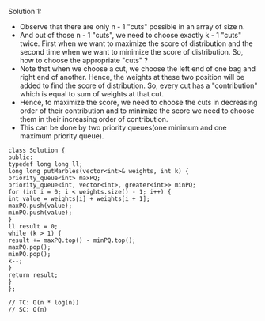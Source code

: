 Solution 1:
​
- Observe that there are only n - 1 "cuts" possible in an array of size n.
- And out of those n - 1 "cuts", we need to choose exactly k - 1 "cuts" twice. First when we want to maximize the score of distribution and the second time when we want to minimize the score of distribution. So, how to choose the appropriate "cuts" ?
- Note that when we choose a cut, we choose the left end of one bag and right end of another. Hence, the weights at these two position will be added to find the score of distribution. So, every cut has a "contribution" which is equal to sum of weights at that cut.
- Hence, to maximize the score, we need to choose the cuts in decreasing order of their contribution and to minimize the score we need to choose them in their increasing order of contribution.
- This can be done by two priority queues(one minimum and one maximum priority queue).
​
```
class Solution {
public:
typedef long long ll;
long long putMarbles(vector<int>& weights, int k) {
priority_queue<int> maxPQ;
priority_queue<int, vector<int>, greater<int>> minPQ;
for (int i = 0; i < weights.size() - 1; i++) {
int value = weights[i] + weights[i + 1];
maxPQ.push(value);
minPQ.push(value);
}
ll result = 0;
while (k > 1) {
result += maxPQ.top() - minPQ.top();
maxPQ.pop();
minPQ.pop();
k--;
}
return result;
}
};
​
// TC: O(n * log(n))
// SC: O(n)
```
​
​